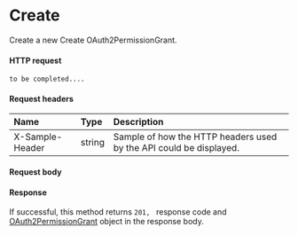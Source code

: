 # Create

Create a new Create OAuth2PermissionGrant.
#### HTTP request
```http
to be completed....
```
#### Request headers
| Name       | Type | Description|
|:---------------|:--------|:----------|
| X-Sample-Header  | string  | Sample of how the HTTP headers used by the API could be displayed.|

#### Request body

#### Response
If successful, this method returns `201, ` response code and [OAuth2PermissionGrant](../resources/oauth2permissiongrant.md) object in the response body.
